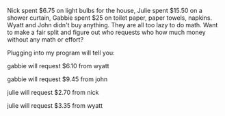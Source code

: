 Nick spent $6.75 on light bulbs for the house, Julie spent $15.50 on a shower curtain, Gabbie spent $25 on toilet paper, paper towels, napkins. Wyatt and John didn't buy anything.
They are all too lazy to do math. Want to make a fair split and figure out who requests who how much money without any math or effort? 

Plugging into my program will tell you:

gabbie will request $6.10 from wyatt

gabbie will request $9.45 from john

julie will request $2.70 from nick

julie will request $3.35 from wyatt
